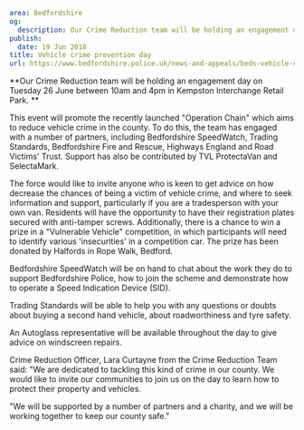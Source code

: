 ```yaml
area: Bedfordshire
og:
  description: Our Crime Reduction team will be holding an engagement day on Tuesday 26 June between 10am and 4pm in Kempston Interchange Retail Park
publish:
  date: 19 Jun 2018
title: Vehicle crime prevention day
url: https://www.bedfordshire.police.uk/news-and-appeals/beds-vehicle-crime-prevention
```

**Our Crime Reduction team will be holding an engagement day on Tuesday 26 June between 10am and 4pm in Kempston Interchange Retail Park. **

This event will promote the recently launched "Operation Chain" which aims to reduce vehicle crime in the county. To do this, the team has engaged with a number of partners, including Bedfordshire SpeedWatch, Trading Standards, Bedfordshire Fire and Rescue, Highways England and Road Victims' Trust. Support has also be contributed by TVL ProtectaVan and SelectaMark.

The force would like to invite anyone who is keen to get advice on how decrease the chances of being a victim of vehicle crime, and where to seek information and support, particularly if you are a tradesperson with your own van. Residents will have the opportunity to have their registration plates secured with anti-tamper screws. Additionally, there is a chance to win a prize in a "Vulnerable Vehicle" competition, in which participants will need to identify various 'insecurities' in a competition car. The prize has been donated by Halfords in Rope Walk, Bedford.

Bedfordshire SpeedWatch will be on hand to chat about the work they do to support Bedfordshire Police, how to join the scheme and demonstrate how to operate a Speed Indication Device (SID).

Trading Standards will be able to help you with any questions or doubts about buying a second hand vehicle, about roadworthiness and tyre safety.

An Autoglass representative will be available throughout the day to give advice on windscreen repairs.

Crime Reduction Officer, Lara Curtayne from the Crime Reduction Team said: "We are dedicated to tackling this kind of crime in our county. We would like to invite our communities to join us on the day to learn how to protect their property and vehicles.

"We will be supported by a number of partners and a charity, and we will be working together to keep our county safe."
